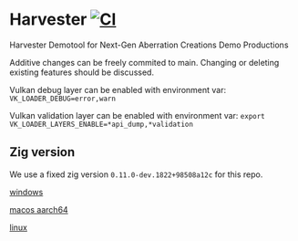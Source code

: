 # Harvester [![CI](https://github.com/citruslee/Harvester/actions/workflows/build-and-test.yml/badge.svg)](https://github.com/citruslee/Harvester/actions/workflows/build-and-test.yml)

Harvester Demotool for Next-Gen Aberration Creations Demo Productions

Additive changes can be freely commited to main. Changing or deleting existing features should be discussed.

Vulkan debug layer can be enabled with environment var: `VK_LOADER_DEBUG=error,warn`

Vulkan validation layer can be enabled with environment var: `export VK_LOADER_LAYERS_ENABLE=*api_dump,*validation`

## Zig version

We use a fixed zig version `0.11.0-dev.1822+98508a12c` for this repo.

[windows](https://ziglang.org/builds/zig-windows-x86_64-0.11.0-dev.1822+98508a12c.zip)

[macos aarch64](https://ziglang.org/builds/zig-macos-aarch64-0.11.0-dev.1822+98508a12c.tar.xz)

[linux](https://ziglang.org/builds/zig-linux-x86_64-0.11.0-dev.1822+98508a12c.tar.xz)